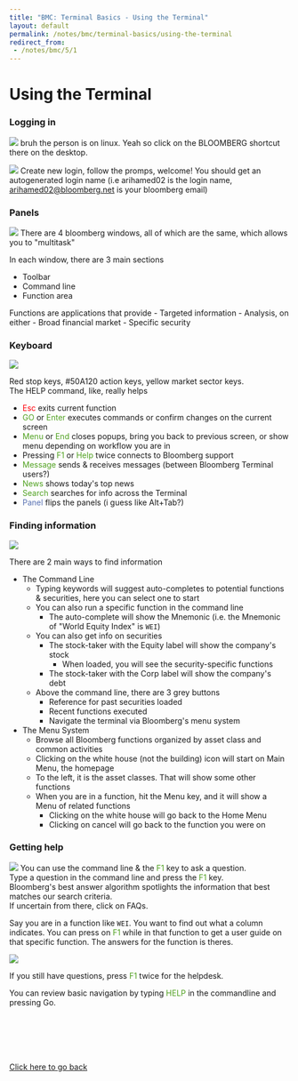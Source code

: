 ```yaml
---
title: "BMC: Terminal Basics - Using the Terminal"
layout: default
permalink: /notes/bmc/terminal-basics/using-the-terminal
redirect_from:
 - /notes/bmc/5/1
---
```


# Using the Terminal

### Logging in

![](https://github.com/arialhamed/static/blob/main/images/notes/bmc/5-1-1.png?raw=true)
bruh the person is on linux. Yeah so click on the BLOOMBERG shortcut there on the desktop.  

![](https://github.com/arialhamed/static/blob/main/images/notes/bmc/5-1-2.png?raw=true)
Create new login, follow the promps, welcome! You should get an autogenerated login name (i.e arihamed02 is the login name, arihamed02@bloomberg.net is your bloomberg email)  

### Panels
![](https://github.com/arialhamed/static/blob/main/images/notes/bmc/5-1-3.png?raw=true)
There are 4 bloomberg windows, all of which are the same, which allows you to "multitask"

In each window, there are 3 main sections
- Toolbar
- Command line
- Function area

Functions are applications that provide
	- Targeted information
	- Analysis, on either
		- Broad financial market
		- Specific security

### Keyboard
![](https://github.com/arialhamed/static/blob/main/images/notes/bmc/5-1-4.png?raw=true)

Red stop keys, #50A120 action keys, yellow market sector keys.  
The HELP command, like, really helps
- <span style="color:#FE000B;">Esc</span> exits current function
- <span style="color:#50A120;">GO</span> or <span style="color:#50A120;">Enter</span> executes commands or confirm changes on the current screen
- <span style="color:#50A120;">Menu</span> or <span style="color:#50A120;">End</span> closes popups, bring you back to previous screen, or show menu depending on workflow you are in
- Pressing <span style="color:#50A120;">F1</span> or <span style="color:#50A120;">Help</span> twice connects to Bloomberg support
- <span style="color:#50A120;">Message</span> sends & receives messages (between Bloomberg Terminal users?)
- <span style="color:#50A120;">News</span> shows today's top news
- <span style="color:#50A120;">Search</span> searches for info across the Terminal
- <span style="color:#5871B3;">Panel</span> flips the panels (i guess like Alt+Tab?)

### Finding information
![](https://github.com/arialhamed/static/blob/main/images/notes/bmc/5-1-5.png?raw=true)

There are 2 main ways to find information
- The Command Line
	- Typing keywords will suggest auto-completes to potential functions & securities, here you can select one to start
	- You can also run a specific function in the command line
		- The auto-complete will show the Mnemonic (i.e. the Mnemonic of "World Equity Index" is `WEI`)
	- You can also get info on securities
		- The stock-taker with the Equity label will show the company's stock
			- When loaded, you will see the security-specific functions
		- The stock-taker with the Corp label will show the company's debt
	- Above the command line, there are 3 grey buttons
		- Reference for past securities loaded
		- Recent functions executed
		- Navigate the terminal via Bloomberg's menu system
- The Menu System
	- Browse all Bloomberg functions organized by asset class and common activities
	- Clicking on the white house (not the building) icon will start on Main Menu, the homepage
	- To the left, it is the asset classes. That will show some other functions
	- When you are in a function, hit the Menu key, and it will show a Menu of related functions
		- Clicking on the white house will go back to the Home Menu
		- Clicking on cancel will go back to the function you were on

### Getting help
![](https://github.com/arialhamed/static/blob/main/images/notes/bmc/5-1-6.png?raw=true)
You can use the command line & the <span style="color:#50A120;">F1</span> key to ask a question.  
Type a question in the command line and press the <span style="color:#50A120;">F1</span> key.  
Bloomberg's best answer algorithm spotlights the information that best matches our search criteria.  
If uncertain from there, click on FAQs.  

Say you are in a function like `WEI`. You want to find out what a column indicates. You can press on <span style="color:#50A120;">F1</span> while in that function to get a user guide on that specific function. The answers for the function is theres.  

![](https://github.com/arialhamed/static/blob/main/images/notes/bmc/5-1-7.png?raw=true)

If you still have questions, press <span style="color:#50A120;">F1</span> twice for the helpdesk.  

You can review basic navigation by typing <span style="color:#50A120;">HELP</span> in the commandline and pressing Go.  



<br><br><br><br><br>
[Click here to go back](..)